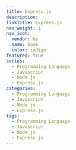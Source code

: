 ```yaml
---
title: Express.js
description:
linkTitle: Express.js
nav_weight: 1
nav_icon:
  vendor: bs
  name: book
  color: indigo
featured: true
series:
  - Programming Language
  - Javascript
  - Node.js
  - Express.js
categories:
  - Programming Language
  - Javascript
  - Node.js
  - Express.js
tags:
  - Programming Language
  - Javascript
  - Node.js
  - Express.js
---
```

